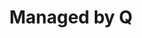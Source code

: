 ---
blog: http://blog.managedbyq.com/
facebook: https://facebook.com/managedbyq
instagram: https://instagram.com/managedbyq
linkedin: https://linkedin.com/company/managed-by-q
logohandle: managedbyq
sort: managedbyq
title: Managed by Q
twitter: https://x.com/managedbyq
website: https://www.managedbyq.com/
---